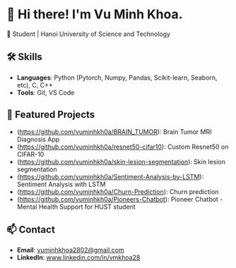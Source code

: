 # 👋 Hi there! I'm Vu Minh Khoa.  
🚀 Student | Hanoi University of Science and Technology  

## 🛠️ Skills  
- **Languages**: Python (Pytorch, Numpy, Pandas, Scikit-learn, Seaborn, etc), C, C++  
- **Tools**: Git, VS Code  

## 📂 Featured Projects  
- (https://github.com/vuminhkh0a/BRAIN_TUMOR): Brain Tumor MRI Diagnosis App
- (https://github.com/vuminhkh0a/resnet50-cifar10): Custom Resnet50 on CIFAR-10
- (https://github.com/vuminhkh0a/skin-lesion-segmentation): Skin lesion segmentation
- (https://github.com/vuminhkh0a/Sentiment-Analysis-by-LSTM): Sentiment Analysis with LSTM
- (https://github.com/vuminhkh0a/Churn-Prediction): Churn prediction
- (https://github.com/vuminhkh0a/Pioneers-Chatbot): Pioneer Chatbot - Mental Health Support for HUST student


## 📫 Contact  
- **Email**: vuminhkhoa2802@gmail.com
- **LinkedIn**: www.linkedin.com/in/vmkhoa28  
